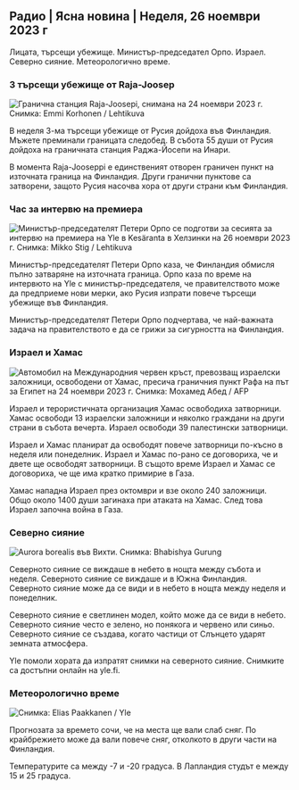 Радио \| Ясна новина \| Неделя, 26 ноември 2023 г
--------------------------------------------

Лицата, търсещи убежище. Министър-председател Орпо. Израел. Северно сияние. Метеорологично време.

### 3 търсещи убежище от Raja-Joosep

![Гранична станция Raja-Joosepi, снимана на 24 ноември 2023 г. Снимка: Emmi Korhonen / Lehtikuva](https://images.cdn.yle.fi/image/upload/c_crop,h_2880,w_5120,x_0,y_424/ar_1.7777777777777777,c_fill,g_faces,h_675,w_1200/dpr_1.0/q_auto:eco/f_auto/fl_lossy/v1700842179/39-120631365609f1502057)

В неделя 3-ма търсещи убежище от Русия дойдоха във Финландия. Мъжете преминали границата следобед. В събота 55 души от Русия дойдоха на граничната станция Раджа-Йосепи на Инари.

В момента Raja-Jooseppi е единственият отворен граничен пункт на източната граница на Финландия. Други гранични пунктове са затворени, защото Русия насочва хора от други страни към Финландия.

### Час за интервю на премиера

![Министър-председателят Петери Орпо се подготви за сесията за интервю на премиера на Yle в Kesäranta в Хелзинки на 26 ноември 2023 г. Снимка: Mikko Stig / Lehtikuva](https://images.cdn.yle.fi/image/upload/c_crop,h_2772,w_4928,x_0,y_207/ar_1.7777777777777777,c_fill,g_faces,h_675,w_1200/dpr_1.0/q_auto:eco/f_auto/fl_lossy/v1701000739/39-1206810656335ccb8329)

Министър-председателят Петери Орпо каза, че Финландия обмисля пълно затваряне на източната граница. Орпо каза по време на интервюто на Yle с министър-председателя, че правителството може да предприеме нови мерки, ако Русия изпрати повече търсещи убежище във Финландия.

Министър-председателят Петери Орпо подчертава, че най-важната задача на правителството е да се грижи за сигурността на Финландия.

### Израел и Хамас

![Автомобил на Международния червен кръст, превозващ израелски заложници, освободени от Хамас, пресича граничния пункт Рафа на път за Египет на 24 ноември 2023 г. Снимка: Мохамед Абед / AFP](https://images.cdn.yle.fi/image/upload/c_crop,h_2079,w_3696,x_0,y_366/ar_1.7777777777777777,c_fill,g_faces,h_675,w_1200/dpr_1.0/q_auto:eco/f_auto/fl_lossy/v1700849015/39-12064636560e4e1a0ebe)

Израел и терористичната организация Хамас освободиха затворници. Хамас освободи 13 израелски заложници и няколко граждани на други страни в събота вечерта. Израел освободи 39 палестински затворници.

Израел и Хамас планират да освободят повече затворници по-късно в неделя или понеделник. Израел и Хамас по-рано се договориха, че и двете ще освободят затворници. В същото време Израел и Хамас се договориха, че ще има кратко примирие в Газа.

Хамас нападна Израел през октомври и взе около 240 заложници. Общо около 1400 души загинаха при атаката на Хамас. След това Израел започна война в Газа.

### Северно сияние

![Aurora borealis във Вихти. Снимка: Bhabishya Gurung](https://images.cdn.yle.fi/image/upload/c_crop,h_360,w_640,x_0,y_443/ar_1.777777777777777,c_fill,g_faces,h_675,w_1200/dpr_1.0/q_auto:eco/f_auto/fl_lossy/v1700996219/39-120676065630ab4cbda3)

Северното сияние се виждаше в небето в нощта между събота и неделя. Северното сияние се виждаше и в Южна Финландия. Северното сияние може да се види и в небето в нощта между неделя и понеделник.

Северното сияние е светлинен модел, който може да се види в небето. Северното сияние често е зелено, но понякога и червено или синьо. Северното сияние се създава, когато частици от Слънцето ударят земната атмосфера.

Yle помоли хората да изпратят снимки на северното сияние. Снимките са достъпни онлайн на yle.fi.

### Метеорологично време

![ Снимка: Elias Paakkanen / Yle](https://images.cdn.yle.fi/image/upload/c_crop,h_1080,w_1919,x_0,y_0/ar_1.7777777777777777,c_fill,g_faces,h_675,w_1200/dpr_1.0/q_auto:eco/f_auto/fl_lossy/v1701007097/39-120685165634edcb0ac7)

Прогнозата за времето сочи, че на места ще вали слаб сняг. По крайбрежието може да вали повече сняг, отколкото в други части на Финландия.

Температурите са между -7 и -20 градуса. В Лапландия студът е между 15 и 25 градуса.